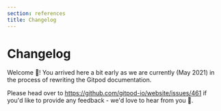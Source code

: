 ```yaml
---
section: references
title: Changelog
---
```


<script context="module">
  export const prerender = true;
</script>

# Changelog

Welcome 👋! You arrived here a bit early as we are currently (May 2021) in the process of rewriting the Gitpod documentation.

Please head over to https://github.com/gitpod-io/website/issues/461 if you'd like to provide any feedback - we'd love to hear from you 🙏.
